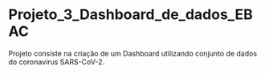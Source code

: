 # Projeto_3_Dashboard_de_dados_EBAC
Projeto consiste na criação de um Dashboard utilizando conjunto de dados do coronavirus SARS-CoV-2.
